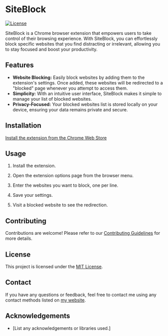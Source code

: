 # SiteBlock

[![License](https://img.shields.io/badge/license-MIT-blue.svg)](LICENSE.md)

SiteBlock is a Chrome browser extension that empowers users to take control of their browsing experience. With SiteBlock, you can effortlessly block specific websites that you find distracting or irrelevant, allowing you to stay focused and boost your productivity.

## Features

- **Website Blocking:** Easily block websites by adding them to the extension's settings. Once added, these websites will be redirected to a "blocked" page whenever you attempt to access them.
- **Simplicity:** With an intuitive user interface, SiteBlock makes it simple to manage your list of blocked websites.
- **Privacy-Focused:** Your blocked websites list is stored locally on your device, ensuring your data remains private and secure.

## Installation

[Install the extension from the Chrome Web Store](https://chrome.google.com/webstore/detail/siteblock/ghjkimampnaopgkijfpdmjljnolonadk/)

## Usage

1. Install the extension.

2. Open the extension options page from the browser menu.

3. Enter the websites you want to block, one per line.

4. Save your settings.

5. Visit a blocked website to see the redirection.

## Contributing

Contributions are welcome! Please refer to our [Contributing Guidelines](CONTRIBUTING.md) for more details.

## License

This project is licensed under the [MIT License](LICENSE.md).

## Contact

If you have any questions or feedback, feel free to contact me using any contact methods listed on [my website](https://salikkhan.com).

## Acknowledgements

- [List any acknowledgements or libraries used.]
